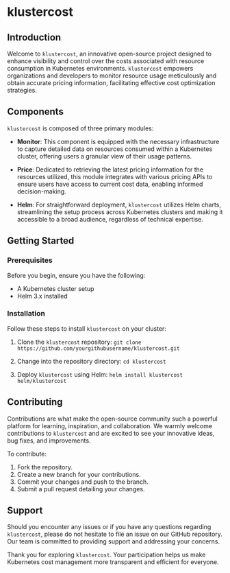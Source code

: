 # klustercost

## Introduction

Welcome to `klustercost`, an innovative open-source project designed to enhance visibility and control over the costs associated with resource consumption in Kubernetes environments. `klustercost` empowers organizations and developers to monitor resource usage meticulously and obtain accurate pricing information, facilitating effective cost optimization strategies.

## Components

`klustercost` is composed of three primary modules:

- **Monitor**: This component is equipped with the necessary infrastructure to capture detailed data on resources consumed within a Kubernetes cluster, offering users a granular view of their usage patterns.

- **Price**: Dedicated to retrieving the latest pricing information for the resources utilized, this module integrates with various pricing APIs to ensure users have access to current cost data, enabling informed decision-making.

- **Helm**: For straightforward deployment, `klustercost` utilizes Helm charts, streamlining the setup process across Kubernetes clusters and making it accessible to a broad audience, regardless of technical expertise.

## Getting Started

### Prerequisites

Before you begin, ensure you have the following:

- A Kubernetes cluster setup
- Helm 3.x installed

### Installation

Follow these steps to install `klustercost` on your cluster:

1. Clone the `klustercost` repository:
`git clone https://github.com/yourgithubusername/klustercost.git`

2. Change into the repository directory:
`cd klustercost`

3. Deploy `klustercost` using Helm:
`helm install klustercost helm/klustercost`

## Contributing

Contributions are what make the open-source community such a powerful platform for learning, inspiration, and collaboration. We warmly welcome contributions to `klustercost` and are excited to see your innovative ideas, bug fixes, and improvements.

To contribute:

1. Fork the repository.
2. Create a new branch for your contributions.
3. Commit your changes and push to the branch.
4. Submit a pull request detailing your changes.

## Support

Should you encounter any issues or if you have any questions regarding `klustercost`, please do not hesitate to file an issue on our GitHub repository. Our team is committed to providing support and addressing your concerns.

Thank you for exploring `klustercost`. Your participation helps us make Kubernetes cost management more transparent and efficient for everyone.